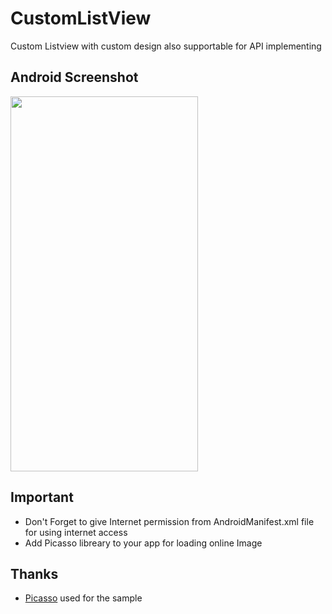 # CustomListView
Custom Listview with custom design also supportable for API implementing

## Android Screenshot
<img src="/Image/Screenshot.jpg" width="300" height="600"> 

## Important
* Don't Forget to give Internet permission from AndroidManifest.xml file for using internet access
* Add Picasso libreary to your app for loading online Image

## Thanks
* [Picasso][picasso] used for the sample 


[picasso]: https://github.com/square/picasso
